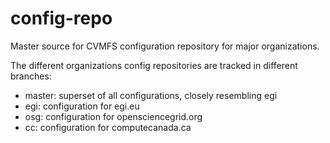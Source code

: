 # config-repo
Master source for CVMFS configuration repository for major organizations.

The different organizations config repositories are tracked in different
branches:

- master: superset of all configurations, closely resembling egi
- egi: configuration for egi.eu
- osg: configuration for opensciencegrid.org
- cc: configuration for computecanada.ca
